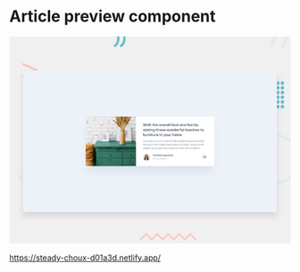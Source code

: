 # Article preview component

![Design preview for the Article preview component coding challenge](./design/desktop-preview.jpg)

https://steady-choux-d01a3d.netlify.app/
